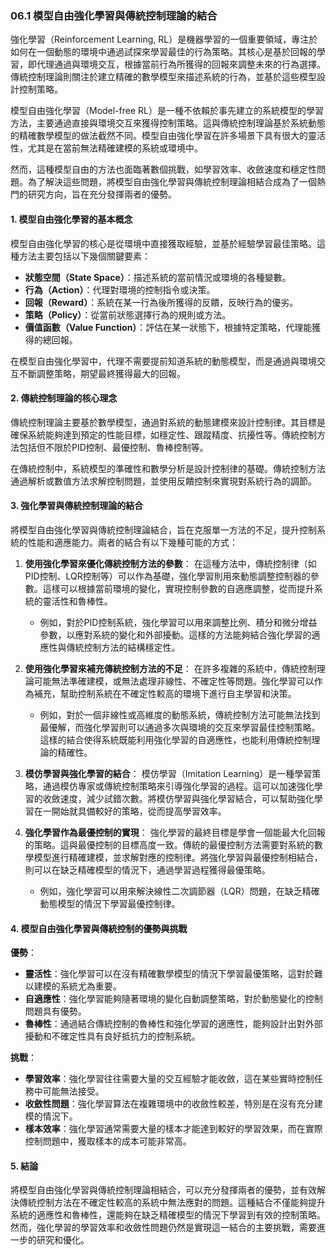 ### 06.1 模型自由強化學習與傳統控制理論的結合

強化學習（Reinforcement Learning, RL）是機器學習的一個重要領域，專注於如何在一個動態的環境中通過試探來學習最佳的行為策略。其核心是基於回報的學習，即代理通過與環境交互，根據當前行為所獲得的回報來調整未來的行為選擇。傳統控制理論則關注於建立精確的數學模型來描述系統的行為，並基於這些模型設計控制策略。

模型自由強化學習（Model-free RL）是一種不依賴於事先建立的系統模型的學習方法，主要通過直接與環境交互來獲得控制策略。這與傳統控制理論基於系統動態的精確數學模型的做法截然不同。模型自由強化學習在許多場景下具有很大的靈活性，尤其是在當前無法精確建模的系統或環境中。

然而，這種模型自由的方法也面臨著數個挑戰，如學習效率、收斂速度和穩定性問題。為了解決這些問題，將模型自由強化學習與傳統控制理論相結合成為了一個熱門的研究方向，旨在充分發揮兩者的優勢。

#### 1. 模型自由強化學習的基本概念

模型自由強化學習的核心是從環境中直接獲取經驗，並基於經驗學習最佳策略。這種方法主要包括以下幾個關鍵要素：

- **狀態空間（State Space）**：描述系統的當前情況或環境的各種變數。
- **行為（Action）**：代理對環境的控制指令或決策。
- **回報（Reward）**：系統在某一行為後所獲得的反饋，反映行為的優劣。
- **策略（Policy）**：從當前狀態選擇行為的規則或方法。
- **價值函數（Value Function）**：評估在某一狀態下，根據特定策略，代理能獲得的總回報。

在模型自由強化學習中，代理不需要提前知道系統的動態模型，而是通過與環境交互不斷調整策略，期望最終獲得最大的回報。

#### 2. 傳統控制理論的核心理念

傳統控制理論主要基於數學模型，通過對系統的動態建模來設計控制律。其目標是確保系統能夠達到預定的性能目標，如穩定性、跟蹤精度、抗擾性等。傳統控制方法包括但不限於PID控制、最優控制、魯棒控制等。

在傳統控制中，系統模型的準確性和數學分析是設計控制律的基礎。傳統控制方法通過解析或數值方法求解控制問題，並使用反饋控制來實現對系統行為的調節。

#### 3. 強化學習與傳統控制理論的結合

將模型自由強化學習與傳統控制理論結合，旨在克服單一方法的不足，提升控制系統的性能和適應能力。兩者的結合有以下幾種可能的方式：

1. **使用強化學習來優化傳統控制方法的參數**：
   在這種方法中，傳統控制律（如PID控制、LQR控制等）可以作為基礎，強化學習則用來動態調整控制器的參數。這樣可以根據當前環境的變化，實現控制參數的自適應調整，從而提升系統的靈活性和魯棒性。

   - 例如，對於PID控制系統，強化學習可以用來調整比例、積分和微分增益參數，以應對系統的變化和外部擾動。這樣的方法能夠結合強化學習的適應性與傳統控制方法的結構穩定性。

2. **使用強化學習來補充傳統控制方法的不足**：
   在許多複雜的系統中，傳統控制理論可能無法準確建模，或無法處理非線性、不確定性等問題。強化學習可以作為補充，幫助控制系統在不確定性較高的環境下進行自主學習和決策。

   - 例如，對於一個非線性或高維度的動態系統，傳統控制方法可能無法找到最優解，而強化學習則可以通過多次與環境的交互來學習最佳控制策略。這樣的結合使得系統既能利用強化學習的自適應性，也能利用傳統控制理論的精確性。

3. **模仿學習與強化學習的結合**：
   模仿學習（Imitation Learning）是一種學習策略，通過模仿專家或傳統控制策略來引導強化學習的過程。這可以加速強化學習的收斂速度，減少試錯次數。將模仿學習與強化學習結合，可以幫助強化學習在一開始就具備較好的策略，從而提高學習效率。

4. **強化學習作為最優控制的實現**：
   強化學習的最終目標是學會一個能最大化回報的策略。這與最優控制的目標高度一致。傳統的最優控制方法需要對系統的數學模型進行精確建模，並求解對應的控制律。將強化學習與最優控制相結合，則可以在缺乏精確模型的情況下，通過學習過程獲得最優策略。

   - 例如，強化學習可以用來解決線性二次調節器（LQR）問題，在缺乏精確動態模型的情況下學習最優控制律。

#### 4. 模型自由強化學習與傳統控制的優勢與挑戰

**優勢**：
- **靈活性**：強化學習可以在沒有精確數學模型的情況下學習最優策略，這對於難以建模的系統尤為重要。
- **自適應性**：強化學習能夠隨著環境的變化自動調整策略，對於動態變化的控制問題具有優勢。
- **魯棒性**：通過結合傳統控制的魯棒性和強化學習的適應性，能夠設計出對外部擾動和不確定性具有良好抵抗力的控制系統。

**挑戰**：
- **學習效率**：強化學習往往需要大量的交互經驗才能收斂，這在某些實時控制任務中可能無法接受。
- **收斂性問題**：強化學習算法在複雜環境中的收斂性較差，特別是在沒有充分建模的情況下。
- **樣本效率**：強化學習通常需要大量的樣本才能達到較好的學習效果，而在實際控制問題中，獲取樣本的成本可能非常高。

#### 5. 結論

將模型自由強化學習與傳統控制理論相結合，可以充分發揮兩者的優勢，並有效解決傳統控制方法在不確定性較高的系統中無法應對的問題。這種結合不僅能夠提升系統的適應性和魯棒性，還能夠在缺乏精確模型的情況下學習到有效的控制策略。然而，強化學習的學習效率和收斂性問題仍然是實現這一結合的主要挑戰，需要進一步的研究和優化。